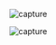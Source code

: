 ![capture](https://github.com/user-attachments/assets/6f030999-4f00-4ae4-907e-a473204ab3b3)




![capture](https://github.com/user-attachments/assets/5ab98e50-a150-46c8-aaed-c74fb53b748e)
